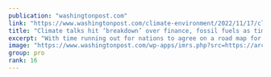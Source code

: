 ```yaml
---
publication: "washingtonpost.com"
link: "https://www.washingtonpost.com/climate-environment/2022/11/17/climate-change-cop27-egypt/"
title: "Climate talks hit ‘breakdown’ over finance, fossil fuels as time dwindles  "
excerpt: "With time running out for nations to agree on a road map for tackling climate change, the fate of U.N. climate talks in Egypt appeared in jeopardy Thursday as rich and poor nations continued to disagr"
image: "https://www.washingtonpost.com/wp-apps/imrs.php?src=https://arc-anglerfish-washpost-prod-washpost.s3.amazonaws.com/public/IXAVY4FWC5H424R5MHOCV2BSQI.jpg&w=1440"
group: pro
rank: 16
---
```

